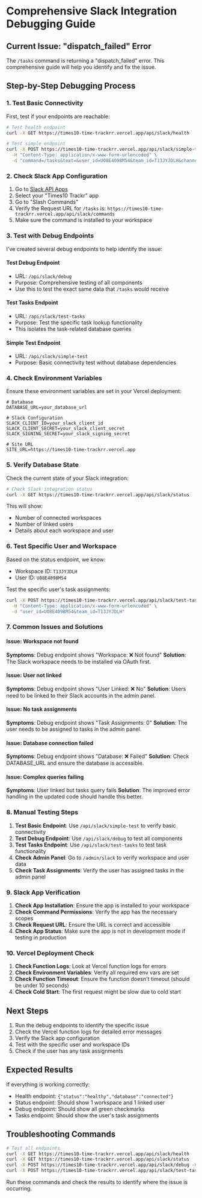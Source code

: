 # Comprehensive Slack Integration Debugging Guide

## Current Issue: "dispatch_failed" Error

The `/tasks` command is returning a "dispatch_failed" error. This comprehensive guide will help you identify and fix the issue.

## Step-by-Step Debugging Process

### 1. Test Basic Connectivity

First, test if your endpoints are reachable:

```bash
# Test health endpoint
curl -X GET https://times10-time-trackrr.vercel.app/api/slack/health

# Test simple endpoint
curl -X POST https://times10-time-trackrr.vercel.app/api/slack/simple-test \
  -H "Content-Type: application/x-www-form-urlencoded" \
  -d "command=/tasks&text=&user_id=U08E4098M54&team_id=T13JYJDLH&channel_id=test"
```

### 2. Check Slack App Configuration

1. Go to [Slack API Apps](https://api.slack.com/apps)
2. Select your "Times10 Trackr" app
3. Go to "Slash Commands"
4. Verify the Request URL for `/tasks` is: `https://times10-time-trackrr.vercel.app/api/slack/commands`
5. Make sure the command is installed to your workspace

### 3. Test with Debug Endpoints

I've created several debug endpoints to help identify the issue:

#### Test Debug Endpoint
- URL: `/api/slack/debug`
- Purpose: Comprehensive testing of all components
- Use this to test the exact same data that `/tasks` would receive

#### Test Tasks Endpoint
- URL: `/api/slack/test-tasks`
- Purpose: Test the specific task lookup functionality
- This isolates the task-related database queries

#### Simple Test Endpoint
- URL: `/api/slack/simple-test`
- Purpose: Basic connectivity test without database dependencies

### 4. Check Environment Variables

Ensure these environment variables are set in your Vercel deployment:

```env
# Database
DATABASE_URL=your_database_url

# Slack Configuration
SLACK_CLIENT_ID=your_slack_client_id
SLACK_CLIENT_SECRET=your_slack_client_secret
SLACK_SIGNING_SECRET=your_slack_signing_secret

# Site URL
SITE_URL=https://times10-time-trackrr.vercel.app
```

### 5. Verify Database State

Check the current state of your Slack integration:

```bash
# Check Slack integration status
curl -X GET https://times10-time-trackrr.vercel.app/api/slack/status
```

This will show:
- Number of connected workspaces
- Number of linked users
- Details about each workspace and user

### 6. Test Specific User and Workspace

Based on the status endpoint, we know:
- Workspace ID: `T13JYJDLH`
- User ID: `U08E4098M54`

Test the specific user's task assignments:

```bash
curl -X POST https://times10-time-trackrr.vercel.app/api/slack/test-tasks \
  -H "Content-Type: application/x-www-form-urlencoded" \
  -d "user_id=U08E4098M54&team_id=T13JYJDLH"
```

### 7. Common Issues and Solutions

#### Issue: Workspace not found
**Symptoms**: Debug endpoint shows "Workspace: ❌ Not found"
**Solution**: The Slack workspace needs to be installed via OAuth first.

#### Issue: User not linked
**Symptoms**: Debug endpoint shows "User Linked: ❌ No"
**Solution**: Users need to be linked to their Slack accounts in the admin panel.

#### Issue: No task assignments
**Symptoms**: Debug endpoint shows "Task Assignments: 0"
**Solution**: The user needs to be assigned to tasks in the admin panel.

#### Issue: Database connection failed
**Symptoms**: Debug endpoint shows "Database: ❌ Failed"
**Solution**: Check DATABASE_URL and ensure the database is accessible.

#### Issue: Complex queries failing
**Symptoms**: User linked but tasks query fails
**Solution**: The improved error handling in the updated code should handle this better.

### 8. Manual Testing Steps

1. **Test Basic Endpoint**: Use `/api/slack/simple-test` to verify basic connectivity
2. **Test Debug Endpoint**: Use `/api/slack/debug` to test all components
3. **Test Tasks Endpoint**: Use `/api/slack/test-tasks` to test task functionality
4. **Check Admin Panel**: Go to `/admin/slack` to verify workspace and user data
5. **Check Task Assignments**: Verify the user has assigned tasks in the admin panel

### 9. Slack App Verification

1. **Check App Installation**: Ensure the app is installed to your workspace
2. **Check Command Permissions**: Verify the app has the necessary scopes
3. **Check Request URL**: Ensure the URL is correct and accessible
4. **Check App Status**: Make sure the app is not in development mode if testing in production

### 10. Vercel Deployment Check

1. **Check Function Logs**: Look at Vercel function logs for errors
2. **Check Environment Variables**: Verify all required env vars are set
3. **Check Function Timeout**: Ensure the function doesn't timeout (should be under 10 seconds)
4. **Check Cold Start**: The first request might be slow due to cold start

## Next Steps

1. Run the debug endpoints to identify the specific issue
2. Check the Vercel function logs for detailed error messages
3. Verify the Slack app configuration
4. Test with the specific user and workspace IDs
5. Check if the user has any task assignments

## Expected Results

If everything is working correctly:
- Health endpoint: `{"status":"healthy","database":"connected"}`
- Status endpoint: Should show 1 workspace and 1 linked user
- Debug endpoint: Should show all green checkmarks
- Tasks endpoint: Should show the user's task assignments

## Troubleshooting Commands

```bash
# Test all endpoints
curl -X GET https://times10-time-trackrr.vercel.app/api/slack/health
curl -X GET https://times10-time-trackrr.vercel.app/api/slack/status
curl -X POST https://times10-time-trackrr.vercel.app/api/slack/debug -H "Content-Type: application/x-www-form-urlencoded" -d "user_id=U08E4098M54&team_id=T13JYJDLH"
curl -X POST https://times10-time-trackrr.vercel.app/api/slack/test-tasks -H "Content-Type: application/x-www-form-urlencoded" -d "user_id=U08E4098M54&team_id=T13JYJDLH"
```

Run these commands and check the results to identify where the issue is occurring.

